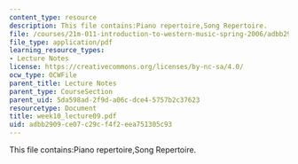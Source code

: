 ```yaml
---
content_type: resource
description: This file contains:Piano repertoire,Song Repertoire.
file: /courses/21m-011-introduction-to-western-music-spring-2006/adbb2909ce07c29cf4f2eea751305c93_week10_lecture09.pdf
file_type: application/pdf
learning_resource_types:
- Lecture Notes
license: https://creativecommons.org/licenses/by-nc-sa/4.0/
ocw_type: OCWFile
parent_title: Lecture Notes
parent_type: CourseSection
parent_uid: 5da598ad-2f9d-a06c-dce4-5757b2c37623
resourcetype: Document
title: week10_lecture09.pdf
uid: adbb2909-ce07-c29c-f4f2-eea751305c93
---
```

This file contains:Piano repertoire,Song Repertoire.